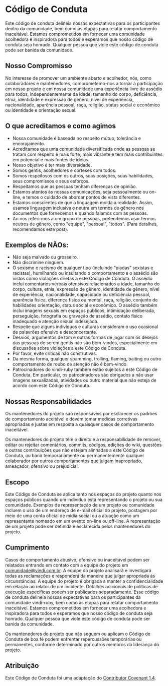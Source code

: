 # Código de Conduta

Este código de conduta delineia nossas expectativas para os participantes dentro da comunidade, bem como as etapas para relatar comportamento inaceitável. Estamos comprometidos em fornecer uma comunidade acolhedora e inspiradora para todos e esperamos que nosso código de conduta seja honrado. Qualquer pessoa que viole este código de conduta pode ser banida da comunidade.


## Nosso Compromisso

No interesse de promover um ambiente aberto e acolhedor, nós, como colaboradores e mantenedores, comprometemo-nos a tornar a participação em nosso projeto e em nossa comunidade uma experiência livre de assédio para todos, independentemente da idade, tamanho do corpo, deficiência, etnia, identidade e expressão de gênero, nível de experiência, nacionalidade, aparência pessoal, raça, religião, status social e econômico ou identidade e orientação sexual.

## O que acreditamos e como agimos 

- Nossa comunidade é baseada no respeito mútuo, tolerância e encorajamento.
- Acreditamos que uma comunidade diversificada onde as pessoas se tratam com respeito é mais forte, mais vibrante e tem mais contribuintes em potencial e mais fontes de ideias. 
- Nosso objetivo é ter mais diversidade.
- Somos gentis, acolhedores e corteses com todos.
- Somos respeitosos com os outros, suas posições, suas habilidades, seus compromissos e seus esforços.
- Respeitamos que as pessoas tenham diferenças de opinião.
- Estamos atentos às nossas comunicações, seja pessoalmente ou on-line, e temos o cuidado de abordar pontos de vista diferentes.
- Estamos conscientes de que a linguagem molda a realidade. Assim, usamos linguagem inclusiva e neutra em termos de gênero nos documentos que fornecemos e quando falamos com as pessoas.
- Ao nos referirmos a um grupo de pessoas, pretendemos usar termos neutros de gênero, como "equipe", "pessoal", "todos". (Para detalhes, recomendamos este post).

## Exemplos de NÃOs:

- Não seja malvado ou grosseiro.
- Não discrimine ninguém.
- O sexismo e racismo de qualquer tipo (incluindo “piadas” sexistas e racistas), humilhando ou insultando o comportamento e o assédio são vistos como violações diretas a este Código de Conduta. O assédio inclui comentários verbais ofensivos relacionados a idade, tamanho do corpo, cultura, etnia, expressão de gênero, identidade de gênero, nível de experiência, nacionalidade, capacidade ou deficiência pessoal, aparência física, diferença física ou mental, raça, religião, conjunto de habilidades orientação, status social e econômico. O assédio também inclui imagens sexuais em espaços públicos, intimidação deliberada, perseguição, fotografia ou gravação de assédio, contato físico inadequado e atenção sexual indesejada.
- Respeite que alguns indivíduos e culturas consideram o uso ocasional de palavrões ofensivo e desconcertante.
- Desvios, argumentos de tom e outras formas de jogar com os desejos das pessoas de serem gentis não são bem-vindos, especialmente em discussões sobre violações a este Código de Conduta.
- Por favor, evite críticas não construtivas.
- Da mesma forma, qualquer spamming, trolling, flaming, baiting ou outro comportamento de roubo de atenção não é bem-vindo.
- Patrocinadores do vindi-ruby também estão sujeitos a este Código de Conduta. Em particular, os patrocinadores são obrigados a não usar imagens sexualizadas, atividades ou outro material que não esteja de acordo com este Código de Conduta.

## Nossas Responsabilidades

Os mantenedores do projeto são responsáveis por esclarecer os padrões de comportamento aceitável e devem tomar medidas corretivas apropriadas e justas em resposta a quaisquer casos de comportamento inaceitável.

Os mantenedores do projeto têm o direito e a responsabilidade de remover, editar ou rejeitar comentários, commits, códigos, edições do wiki, questões e outras contribuições que não estejam alinhadas a este Código de Conduta, ou banir temporariamente ou permanentemente qualquer colaborador por outros comportamentos que julgam inapropriado, ameaçador, ofensivo ou prejudicial.

## Escopo

Este Código de Conduta se aplica tanto nos espaços do projeto quanto nos espaços públicos quando um indivíduo está representando o projeto ou sua comunidade. Exemplos de representação de um projeto ou comunidade incluem o uso de um endereço de e-mail oficial do projeto, postagem por meio de uma conta oficial de mídia social ou a atuação como um representante nomeado em um evento on-line ou off-line. A representação de um projeto pode ser definida e esclarecida pelos mantenedores do projeto.

## Cumprimento

Casos de comportamento abusivo, ofensivo ou inaceitável podem ser relatados entrando em contato com a equipe do projeto em comunidade@vindi.com.br. A equipe do projeto analisará e investigará todas as reclamações e responderá da maneira que julgar apropriada às circunstâncias. A equipe do projeto é obrigada a manter a confidencialidade em relação ao relator de um incidente. Detalhes adicionais de políticas de execução específicas podem ser publicados separadamente. Esse código de conduta delineia nossas expectativas para os participantes da comunidade vindi-ruby, bem como as etapas para relatar comportamento inaceitável. Estamos comprometidos em fornecer uma 
acolhedora e inspiradora para todos e esperamos que nosso código de conduta seja honrado. Qualquer pessoa que viole este código de conduta pode ser banida da comunidade.

Os mantenedores do projeto que não seguem ou aplicam o Código de Conduta de boa fé podem enfrentar repercussões temporárias ou permanentes, conforme determinado por outros membros da liderança do projeto.

## Atribuição

Este Código de Conduta foi uma adaptação do [Contributor Covenant 1.4](http://contributor-covenant.org/version/1/4).
